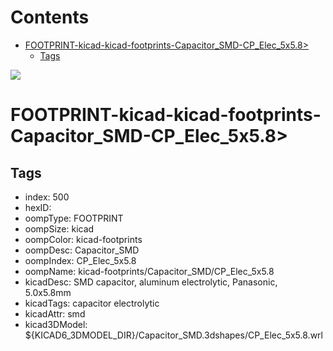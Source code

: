 



Contents
========

* [FOOTPRINT-kicad-kicad-footprints-Capacitor_SMD-CP_Elec_5x5.8>](#footprint-kicad-kicad-footprints-capacitor_smd-cp_elec_5x58)
	* [Tags](#tags)
  
![][im]
# FOOTPRINT-kicad-kicad-footprints-Capacitor_SMD-CP_Elec_5x5.8>

## Tags

- index: 500
- hexID: 
- oompType: FOOTPRINT
- oompSize: kicad
- oompColor: kicad-footprints
- oompDesc: Capacitor_SMD
- oompIndex: CP_Elec_5x5.8
- oompName: kicad-footprints/Capacitor_SMD/CP_Elec_5x5.8
- kicadDesc: SMD capacitor, aluminum electrolytic, Panasonic, 5.0x5.8mm
- kicadTags: capacitor electrolytic
- kicadAttr: smd
- kicad3DModel: ${KICAD6_3DMODEL_DIR}/Capacitor_SMD.3dshapes/CP_Elec_5x5.8.wrl



[im]: image.png
